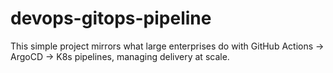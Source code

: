 # devops-gitops-pipeline
 This simple project mirrors what large enterprises do with GitHub Actions → ArgoCD → K8s pipelines, managing delivery at scale.
